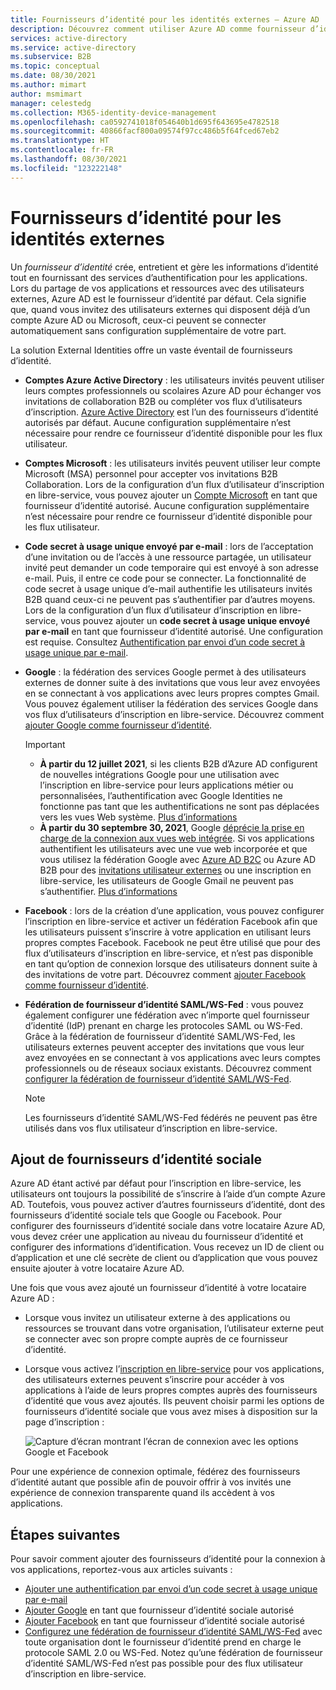 ```yaml
---
title: Fournisseurs d’identité pour les identités externes – Azure AD
description: Découvrez comment utiliser Azure AD comme fournisseur d’identité par défaut pour le partage avec des utilisateurs externes.
services: active-directory
ms.service: active-directory
ms.subservice: B2B
ms.topic: conceptual
ms.date: 08/30/2021
ms.author: mimart
author: msmimart
manager: celestedg
ms.collection: M365-identity-device-management
ms.openlocfilehash: ca0592741018f054640b1d695f643695e4782518
ms.sourcegitcommit: 40866facf800a09574f97cc486b5f64fced67eb2
ms.translationtype: HT
ms.contentlocale: fr-FR
ms.lasthandoff: 08/30/2021
ms.locfileid: "123222148"
---
```

# <a name="identity-providers-for-external-identities"></a>Fournisseurs d’identité pour les identités externes

Un *fournisseur d’identité* crée, entretient et gère les informations d’identité tout en fournissant des services d’authentification pour les applications. Lors du partage de vos applications et ressources avec des utilisateurs externes, Azure AD est le fournisseur d’identité par défaut. Cela signifie que, quand vous invitez des utilisateurs externes qui disposent déjà d’un compte Azure AD ou Microsoft, ceux-ci peuvent se connecter automatiquement sans configuration supplémentaire de votre part.

La solution External Identities offre un vaste éventail de fournisseurs d’identité.

- **Comptes Azure Active Directory** : les utilisateurs invités peuvent utiliser leurs comptes professionnels ou scolaires Azure AD pour échanger vos invitations de collaboration B2B ou compléter vos flux d’utilisateurs d’inscription. [Azure Active Directory](azure-ad-account.md) est l’un des fournisseurs d’identité autorisés par défaut. Aucune configuration supplémentaire n’est nécessaire pour rendre ce fournisseur d’identité disponible pour les flux utilisateur.

- **Comptes Microsoft** : les utilisateurs invités peuvent utiliser leur compte Microsoft (MSA) personnel pour accepter vos invitations B2B Collaboration. Lors de la configuration d’un flux d’utilisateur d’inscription en libre-service, vous pouvez ajouter un [Compte Microsoft](microsoft-account.md) en tant que fournisseur d’identité autorisé. Aucune configuration supplémentaire n’est nécessaire pour rendre ce fournisseur d’identité disponible pour les flux utilisateur.

- **Code secret à usage unique envoyé par e-mail** : lors de l’acceptation d’une invitation ou de l’accès à une ressource partagée, un utilisateur invité peut demander un code temporaire qui est envoyé à son adresse e-mail. Puis, il entre ce code pour se connecter. La fonctionnalité de code secret à usage unique d’e-mail authentifie les utilisateurs invités B2B quand ceux-ci ne peuvent pas s’authentifier par d’autres moyens. Lors de la configuration d’un flux d’utilisateur d’inscription en libre-service, vous pouvez ajouter un **code secret à usage unique envoyé par e-mail** en tant que fournisseur d’identité autorisé. Une configuration est requise. Consultez [Authentification par envoi d’un code secret à usage unique par e-mail](one-time-passcode.md).

- **Google** : la fédération des services Google permet à des utilisateurs externes de donner suite à des invitations que vous leur avez envoyées en se connectant à vos applications avec leurs propres comptes Gmail. Vous pouvez également utiliser la fédération des services Google dans vos flux d’utilisateurs d’inscription en libre-service. Découvrez comment [ajouter Google comme fournisseur d’identité](google-federation.md).
   > [!IMPORTANT]
   >
   > - **À partir du 12 juillet 2021**, si les clients B2B d’Azure AD configurent de nouvelles intégrations Google pour une utilisation avec l’inscription en libre-service pour leurs applications métier ou personnalisées, l’authentification avec Google Identities ne fonctionne pas tant que les authentifications ne sont pas déplacées vers les vues Web système. [Plus d’informations](google-federation.md#deprecation-of-web-view-sign-in-support)
   > - **À partir du 30 septembre 30, 2021**, Google [déprécie la prise en charge de la connexion aux vues web intégrée](https://developers.googleblog.com/2016/08/modernizing-oauth-interactions-in-native-apps.html). Si vos applications authentifient les utilisateurs avec une vue web incorporée et que vous utilisez la fédération Google avec [Azure AD B2C](../../active-directory-b2c/identity-provider-google.md) ou Azure AD B2B pour des [invitations utilisateur externes](google-federation.md) ou une inscription en libre-service, les utilisateurs de Google Gmail ne peuvent pas s’authentifier. [Plus d’informations](google-federation.md#deprecation-of-web-view-sign-in-support)


- **Facebook** : lors de la création d’une application, vous pouvez configurer l’inscription en libre-service et activer un fédération Facebook afin que les utilisateurs puissent s’inscrire à votre application en utilisant leurs propres comptes Facebook. Facebook ne peut être utilisé que pour des flux d’utilisateurs d’inscription en libre-service, et n’est pas disponible en tant qu’option de connexion lorsque des utilisateurs donnent suite à des invitations de votre part. Découvrez comment [ajouter Facebook comme fournisseur d’identité](facebook-federation.md).

- **Fédération de fournisseur d’identité SAML/WS-Fed** : vous pouvez également configurer une fédération avec n’importe quel fournisseur d’identité (IdP) prenant en charge les protocoles SAML ou WS-Fed. Grâce à la fédération de fournisseur d’identité SAML/WS-Fed, les utilisateurs externes peuvent accepter des invitations que vous leur avez envoyées en se connectant à vos applications avec leurs comptes professionnels ou de réseaux sociaux existants. Découvrez comment [configurer la fédération de fournisseur d’identité SAML/WS-Fed](direct-federation.md).
   > [!NOTE]
   > Les fournisseurs d’identité SAML/WS-Fed fédérés ne peuvent pas être utilisés dans vos flux utilisateur d’inscription en libre-service.

## <a name="adding-social-identity-providers"></a>Ajout de fournisseurs d’identité sociale

Azure AD étant activé par défaut pour l’inscription en libre-service, les utilisateurs ont toujours la possibilité de s’inscrire à l’aide d’un compte Azure AD. Toutefois, vous pouvez activer d’autres fournisseurs d’identité, dont des fournisseurs d’identité sociale tels que Google ou Facebook. Pour configurer des fournisseurs d’identité sociale dans votre locataire Azure AD, vous devez créer une application au niveau du fournisseur d’identité et configurer des informations d’identification. Vous recevez un ID de client ou d’application et une clé secrète de client ou d’application que vous pouvez ensuite ajouter à votre locataire Azure AD.

Une fois que vous avez ajouté un fournisseur d’identité à votre locataire Azure AD :

- Lorsque vous invitez un utilisateur externe à des applications ou ressources se trouvant dans votre organisation, l’utilisateur externe peut se connecter avec son propre compte auprès de ce fournisseur d’identité.
- Lorsque vous activez l’[inscription en libre-service](self-service-sign-up-overview.md) pour vos applications, des utilisateurs externes peuvent s’inscrire pour accéder à vos applications à l’aide de leurs propres comptes auprès des fournisseurs d’identité que vous avez ajoutés. Ils peuvent choisir parmi les options de fournisseurs d’identité sociale que vous avez mises à disposition sur la page d’inscription :

   ![Capture d’écran montrant l’écran de connexion avec les options Google et Facebook](media/identity-providers/sign-in-with-social-identity.png)

Pour une expérience de connexion optimale, fédérez des fournisseurs d’identité autant que possible afin de pouvoir offrir à vos invités une expérience de connexion transparente quand ils accèdent à vos applications.  

## <a name="next-steps"></a>Étapes suivantes

Pour savoir comment ajouter des fournisseurs d’identité pour la connexion à vos applications, reportez-vous aux articles suivants :

- [Ajouter une authentification par envoi d’un code secret à usage unique par e-mail](one-time-passcode.md)
- [Ajouter Google](google-federation.md) en tant que fournisseur d’identité sociale autorisé
- [Ajouter Facebook](facebook-federation.md) en tant que fournisseur d’identité sociale autorisé
- [Configurez une fédération de fournisseur d’identité SAML/WS-Fed](direct-federation.md) avec toute organisation dont le fournisseur d’identité prend en charge le protocole SAML 2.0 ou WS-Fed. Notez qu’une fédération de fournisseur d’identité SAML/WS-Fed n’est pas possible pour des flux utilisateur d’inscription en libre-service.
